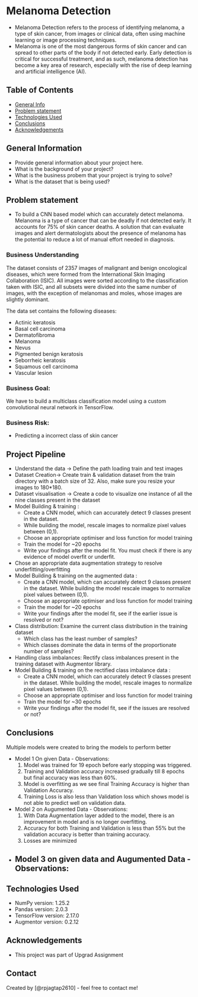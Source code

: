 # Melanoma Detection
- Melanoma Detection refers to the process of identifying melanoma, a type of skin cancer, from images or clinical data, often using machine learning or image processing techniques. 
- Melanoma is one of the most dangerous forms of skin cancer and can spread to other parts of the body if not detected early. Early detection is critical for successful treatment, and as such, melanoma detection has become a key area of research, especially with the rise of deep learning and artificial intelligence (AI).


## Table of Contents
* [General Info](#general-information)
* [Problem statement](#problem-statement)
* [Technologies Used](#technologies-used)
* [Conclusions](#conclusions)
* [Acknowledgements](#acknowledgements)

<!-- You can include any other section that is pertinent to your problem -->

## General Information
- Provide general information about your project here.
- What is the background of your project?
- What is the business probem that your project is trying to solve?
- What is the dataset that is being used?

## Problem statement
- To build a CNN based model which can accurately detect melanoma. Melanoma is a type of cancer that can be deadly if not detected early. It accounts for 75% of skin cancer deaths. A solution that can evaluate images and alert dermatologists about the presence of melanoma has the potential to reduce a lot of manual effort needed in diagnosis.

### Business Understanding

The dataset consists of 2357 images of malignant and benign oncological diseases, which were formed from the International Skin Imaging Collaboration (ISIC). All images were sorted according to the classification taken with ISIC, and all subsets were divided into the same number of images, with the exception of melanomas and moles, whose images are slightly dominant.


The data set contains the following diseases:

* Actinic keratosis
* Basal cell carcinoma
* Dermatofibroma
* Melanoma
* Nevus
* Pigmented benign keratosis
* Seborrheic keratosis
* Squamous cell carcinoma
* Vascular lesion

### Business Goal:

We have to build a multiclass classification model using a custom convolutional neural network in TensorFlow. 

### Business Risk:

- Predicting a incorrect class of skin cancer

## Project Pipeline
- Understand the data → Define the path loading train and test images 
- Dataset Creation→ Create train & validation dataset from the train directory with a batch size of 32. Also, make sure you resize your images to 180*180.
- Dataset visualisation → Create a code to visualize one instance of all the nine classes present in the dataset 
- Model Building & training : 
  - Create a CNN model, which can accurately detect 9 classes present in the dataset. 
  - While building the model, rescale images to normalize pixel values between (0,1).
  - Choose an appropriate optimiser and loss function for model training
  - Train the model for ~20 epochs
  - Write your findings after the model fit. You must check if there is any evidence of model overfit or underfit.
- Chose an appropriate data augmentation strategy to resolve underfitting/overfitting 
- Model Building & training on the augmented data :
  - Create a CNN model, which can accurately detect 9 classes present in the dataset. While building the model rescale images to normalize pixel values between (0,1).
  - Choose an appropriate optimiser and loss function for model training
  - Train the model for ~20 epochs
  - Write your findings after the model fit, see if the earlier issue is resolved or not?
- Class distribution: Examine the current class distribution in the training dataset 
  - Which class has the least number of samples?
  - Which classes dominate the data in terms of the proportionate number of samples?
- Handling class imbalances: Rectify class imbalances present in the training dataset with Augmentor library.
- Model Building & training on the rectified class imbalance data :
  - Create a CNN model, which can accurately detect 9 classes present in the dataset. While building the model, rescale images to normalize pixel values between (0,1).
  - Choose an appropriate optimiser and loss function for model training
  - Train the model for ~30 epochs
  - Write your findings after the model fit, see if the issues are resolved or not?

## Conclusions
Multiple models were created to bring the models to perform better
- Model 1 On given Data - Observations:
    1. Model was trained for 19 epoch before early stopping was triggered. 
    2. Training and Validation accuracy increased gradually till 8 epochs but final accuracy was less than 60%.
    3. Model is overfitting as we see final Training Accuracy is higher than Validation Accuracy.
    4. Training Loss is also less than Validation loss which shows model is not able to predict well on validation data.
- Model 2 on Augumented Data - Observations:
    1. With Data Augmentation layer added to the model, there is an improvement in model and is no longer overfitting. 
    2. Accuracy for both Training and Validation is less than 55% but the validation accuracy is better than training accuracy.
    3. Losses are minimized 
- Model 3 on given data and Augumented Data - Observations:
    - 

<!-- You don't have to answer all the questions - just the ones relevant to your project. -->


## Technologies Used
- NumPy version: 1.25.2
- Pandas version: 2.0.3
- TensorFlow version: 2.17.0
- Augmentor version: 0.2.12

<!-- As the libraries versions keep on changing, it is recommended to mention the version of library used in this project -->

## Acknowledgements
- This project was part of Upgrad Assignment

## Contact
Created by [@rpjagtap2610] - feel free to contact me!


<!-- Optional -->
<!-- ## License --> 
<!-- This project is open source and available under the [... License](). -->

<!-- You don't have to include all sections - just the one's relevant to your project -->